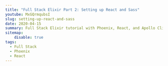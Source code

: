 ```yaml
---
title: "Full Stack Elixir Part 2: Setting up React and Sass"
youtube: MxGQrmqubsI 
slug: setting-up-react-and-sass
date: 2020-04-15
summary: Full Stack Elixir tutorial with Phoenix, React, and Apollo Client. This video covers installing React and Sass in our application.
sitemap:
    disable: true
tags:
  - Full Stack
  - Phoenix
  - React
---
```

